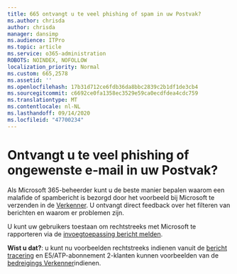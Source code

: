 ```yaml
---
title: 665 ontvangt u te veel phishing of spam in uw Postvak?
ms.author: chrisda
author: chrisda
manager: dansimp
ms.audience: ITPro
ms.topic: article
ms.service: o365-administration
ROBOTS: NOINDEX, NOFOLLOW
localization_priority: Normal
ms.custom: 665,2578
ms.assetid: ''
ms.openlocfilehash: 17b31d712ce6fdb36da8bbc2839c2b1df1de3cb4
ms.sourcegitcommit: c6692ce0fa1358ec3529e59ca0ecdfdea4cdc759
ms.translationtype: MT
ms.contentlocale: nl-NL
ms.lasthandoff: 09/14/2020
ms.locfileid: "47700234"
---
```

# <a name="are-you-receiving-too-much-phish-or-spam-in-your-mailbox"></a>Ontvangt u te veel phishing of ongewenste e-mail in uw Postvak?

Als Microsoft 365-beheerder kunt u de beste manier bepalen waarom een malafide of spambericht is bezorgd door het voorbeeld bij Microsoft te verzenden in de [Verkenner](https://protection.office.com/reportsubmission). U ontvangt direct feedback over het filteren van berichten en waarom er problemen zijn.

U kunt uw gebruikers toestaan om rechtstreeks met Microsoft te rapporteren via de [invoegtoepassing bericht melden](https://appsource.microsoft.com/product/office/WA104381180?src=office&tab=Overview).

**Wist u dat?**: u kunt nu voorbeelden rechtstreeks indienen vanuit de [bericht tracering](https://protection.office.com/messagetrace) en E5/ATP-abonnement 2-klanten kunnen voorbeelden van de [bedreigings Verkenner](https://docs.microsoft.com/microsoft-365/security/office-365-security/threat-explorer)indienen.
